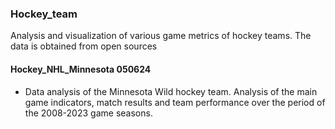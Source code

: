 ### Hockey_team
Analysis and visualization of various game metrics of hockey teams. The data is obtained from open sources 
#### Hockey_NHL_Minnesota 050624
* Data analysis of the Minnesota Wild hockey team. Analysis of the main game indicators, match results and team performance over the period of the 2008-2023 game seasons.
